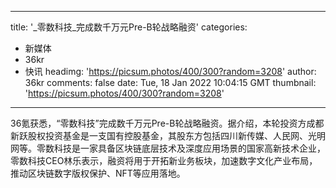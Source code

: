 
---
title: '_零数科技_完成数千万元Pre-B轮战略融资'
categories: 
 - 新媒体
 - 36kr
 - 快讯
headimg: 'https://picsum.photos/400/300?random=3208'
author: 36kr
comments: false
date: Tue, 18 Jan 2022 10:04:15 GMT
thumbnail: 'https://picsum.photos/400/300?random=3208'
---

<div>   
36氪获悉，“零数科技”完成数千万元Pre-B轮战略融资。据介绍，本轮投资方成都新跃股权投资基金是一支国有控股基金，其股东方包括四川新传媒、人民网、光明网等。零数科技是一家具备区块链底层技术及深度应用场景的国家高新技术企业，零数科技CEO林乐表示，融资将用于开拓新业务板块，加速数字文化产业布局，推动区块链数字版权保护、NFT等应用落地。  
</div>
            